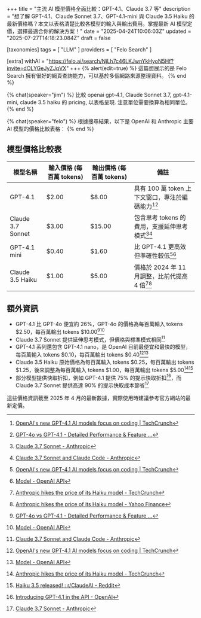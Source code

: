 +++
title = "主流 AI 模型價格全面比較：GPT-4.1、Claude 3.7 等"
description = "想了解 GPT-4.1、Claude Sonnet 3.7、GPT-4.1-mini 與 Claude 3.5 Haiku 的最新價格嗎？本文以表格清楚比較各模型的輸入與輸出費用。掌握最新 AI 模型定價，選擇最適合你的解決方案！"
date = "2025-04-24T10:06:03Z"
updated = "2025-07-27T14:18:23.084Z"
draft = false

[taxonomies]
tags = [ "LLM" ]
providers = [ "Felo Search" ]


[extra]
withAI = "<https://felo.ai/search/NjLh7c46LKJwnYkHyoN5Hf?invite=dOLYGeJyZJqVX>"
+++
{% alert(edit=true) %}
這篇想展示的是 Felo Search 擁有很好的網頁查詢能力，可以基於多個網路來源整理資料。
{% end %}

{% chat(speaker="jim") %}
比較 openai gpt-4.1, Claude Sonnet 3.7, gpt-4.1-mini, claude 3.5 haiku 的 pricing, 以表格呈現. 注意單位需要換算為相同單位。
{% end %}

{% chat(speaker="felo") %}
根據搜尋結果，以下是 OpenAI 和 Anthropic 主要 AI 模型的價格比較表格：
{% end %}

## 模型價格比較表

| 模型名稱 | 輸入價格 (每百萬 tokens) | 輸出價格 (每百萬 tokens) | 備註 |
|---------|----------------------|----------------------|------|
| GPT-4.1 | $2.00 | $8.00 | 具有 100 萬 token 上下文窗口，專注於編碼能力[^1][^7] |
| Claude 3.7 Sonnet | $3.00 | $15.00 | 包含思考 tokens 的費用，支援延伸思考模式[^8][^9] |
| GPT-4.1 mini | $0.40 | $1.60 | 比 GPT-4.1 更高效但準確性較低[^1][^12] |
| Claude 3.5 Haiku | $1.00 | $5.00 | 價格於 2024 年 11 月調整，比前代提高 4 倍[^4][^6] |

## 額外資訊

- GPT-4.1 比 GPT-4o 便宜約 26%，GPT-4o 的價格為每百萬輸入 tokens $2.50，每百萬輸出 tokens $10.00[^7][^34]
- Claude 3.7 Sonnet 提供延伸思考模式，但價格與標準模式相同[^9]
- GPT-4.1 系列還包含 GPT-4.1 nano，是 OpenAI 目前最便宜和最快的模型，每百萬輸入 tokens $0.10，每百萬輸出 tokens $0.40[^1][^12]
- Claude 3.5 Haiku 原始價格為每百萬輸入 tokens $0.25，每百萬輸出 tokens $1.25，後來調整為每百萬輸入 tokens $1.00，每百萬輸出 tokens $5.00[^4][^15]
- 部分模型提供快取折扣，例如 GPT-4.1 提供 75% 的提示快取折扣[^39]，而 Claude 3.7 Sonnet 提供高達 90% 的提示快取成本節省[^8]

這些價格資訊截至 2025 年 4 月的最新數據，實際使用時建議參考官方網站的最新定價。

[^1]: [OpenAI's new GPT-4.1 AI models focus on coding | TechCrunch](https://techcrunch.com/2025/04/14/openais-new-gpt-4-1-models-focus-on-coding/)
[^4]: [Anthropic hikes the price of its Haiku model - TechCrunch](https://techcrunch.com/2024/11/04/anthropic-hikes-the-price-of-its-haiku-model/)
[^6]: [Anthropic hikes the price of its Haiku model - Yahoo Finance](https://ca.finance.yahoo.com/news/anthropic-hikes-price-haiku-model-182408114.html)
[^7]: [GPT-4o vs GPT-4.1 - Detailed Performance & Feature ...](https://docsbot.ai/models/compare/gpt-4o/gpt-4-1)
[^8]: [Claude 3.7 Sonnet - Anthropic](https://www.anthropic.com/claude/sonnet)
[^9]: [Claude 3.7 Sonnet and Claude Code - Anthropic](https://www.anthropic.com/news/claude-3-7-sonnet)
[^12]: [Model - OpenAI API](https://platform.openai.com/docs/models/gpt-4.1-nano)
[^15]: [Haiku 3.5 released! : r/ClaudeAI - Reddit](https://www.reddit.com/r/ClaudeAI/comments/1gjl6yl/haiku_35_released/)
[^34]: [Model - OpenAI API](https://platform.openai.com/docs/models/gpt-4.1)
[^39]: [Introducing GPT-4.1 in the API - OpenAI](https://openai.com/index/gpt-4-1/)
